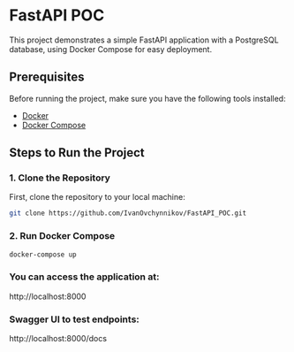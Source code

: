 # FastAPI POC

This project demonstrates a simple FastAPI application with a PostgreSQL database, using Docker Compose for easy deployment.

## Prerequisites

Before running the project, make sure you have the following tools installed:

- [Docker](https://www.docker.com/get-started)
- [Docker Compose](https://docs.docker.com/compose/install/)

## Steps to Run the Project

### 1. Clone the Repository

First, clone the repository to your local machine:

```bash
git clone https://github.com/IvanOvchynnikov/FastAPI_POC.git
```
### 2. Run Docker Compose
```bash
docker-compose up
```

### You can access the application at:
http://localhost:8000

### Swagger UI to test endpoints:
http://localhost:8000/docs